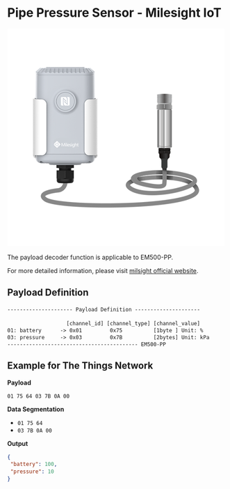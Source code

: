 # Pipe Pressure Sensor - Milesight IoT
![EM500-PP](EM500-PP.png)

The payload decoder function is applicable to EM500-PP. 

For more detailed information, please visit [milsight official website](https://www.milesight-iot.com/lorawan/sensor/em500-pp/).


## Payload Definition

 ```
--------------------- Payload Definition ---------------------

                    [channel_id] [channel_type] [channel_value]
 01: battery      -> 0x01         0x75          [1byte ] Unit: %
 03: pressure     -> 0x03         0x7B          [2bytes] Unit: kPa
 ------------------------------------------ EM500-PP
 ```

## Example for The Things Network

**Payload**
```
01 75 64 03 7B 0A 00
```



**Data Segmentation**

   - `01 75 64`
   - `03 7B 0A 00`



**Output**

 ```json
{
  "battery": 100,
  "pressure": 10
}
 ```